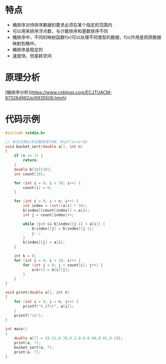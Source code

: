 # 特点

* 桶排序对待排序数据的要求必须在某个指定的范围内
* 可以用来排序浮点数，与计数排序和基数排序不同
* 桶排序中，不同的映射函数f\(x\)可以处理不同类型的数据，f\(x\)作用是把原数据映射到桶中。
* 桶排序是稳定的
* 速度快，但是耗空间

# 原理分析

\[桶排序分析\]\(https://www.cnblogs.com/ECJTUACM-873284962/p/6935506.html\)

# 代码示例

```c
#include <stdio.h>

// 本文示例以浮点数排序为例，所以f(x)=x*10
void bucket_sort(double a[], int n)
{
    if (n <= 1) {
        return;
    }
    double b[10][10];
    int count[10];

    for (int i = 0; i < 10; i++) {
        count[i] = 0;
    }

    for (int i = 0; i < n; i++) {
        int index = (int)(a[i] * 10);
        b[index][count[index]] = a[i];
        int j = count[index]++;

        while (j>0 && b[index][j-1] > a[i]) {
            b[index][j] = b[index][j-1];
            j--;
        }
        b[index][j] = a[i];
    }

    int k = 0;
    for (int i = 0; i < 10; i++) {
        for (int j = 0; j < count[i]; j++) {
            a[k++] = b[i][j];
        }
    }
}

void print(double a[], int n)
{
    for (int i = 0; i < n; i++) {
        printf("%.2f\t", a[i]);
    }
    printf("\n");
}

int main()
{
    double a[7] = {0.31,0.39,0.2,0.6,0.44,0.81,0.18};
    print(a, 7);
    bucket_sort(a, 7);
    print(a, 7);
}
```




